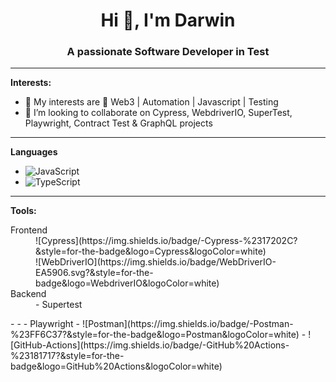 <h1 align="center">Hi 👋, I'm Darwin</h1>
<h3 align="center">A passionate Software Developer in Test</h3>

---
**Interests:**

- 🔭 My interests are 👀 Web3 | Automation | Javascript | Testing 
- 👯 I’m looking to collaborate on Cypress, WebdriverIO, SuperTest, Playwright, Contract Test & GraphQL projects

---
**Languages**

- ![JavaScript](https://img.shields.io/badge/-JavaScript-f0db4f?&style=for-the-badge&logo=JavaScript&logoColor=black)
- ![TypeScript](https://img.shields.io/badge/-TypeScript-%233178C6?&style=for-the-badge&logo=Typescript&logoColor=black)

---
**Tools:**
<dl>
  <dt>Frontend</dt>
  <dd> ![Cypress](https://img.shields.io/badge/-Cypress-%2317202C?&style=for-the-badge&logo=Cypress&logoColor=white) </dd>
  <dd> ![WebDriverIO](https://img.shields.io/badge/WebDriverIO-EA5906.svg?&style=for-the-badge&logo=WebdriverIO&logoColor=white) </dd>
  <dt>Backend</dt>
  <dd>- Supertest</dd>
</dl>
- 
- 
- Playwright
- ![Postman](https://img.shields.io/badge/-Postman-%23FF6C37?&style=for-the-badge&logo=Postman&logoColor=white)
- ![GitHub-Actions](https://img.shields.io/badge/-GitHub%20Actions-%23181717?&style=for-the-badge&logo=GitHub%20Actions&logoColor=white)

<!---
tux7P/tux7P is a ✨ special ✨ repository because its `README.md` (this file) appears on your GitHub profile.
You can click the Preview link to take a look at your changes.
--->
